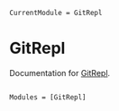 ```@meta
CurrentModule = GitRepl
```

# GitRepl

Documentation for [GitRepl](https://github.com/JuliaVersionControl/GitRepl.jl).

```@index
```

```@autodocs
Modules = [GitRepl]
```
